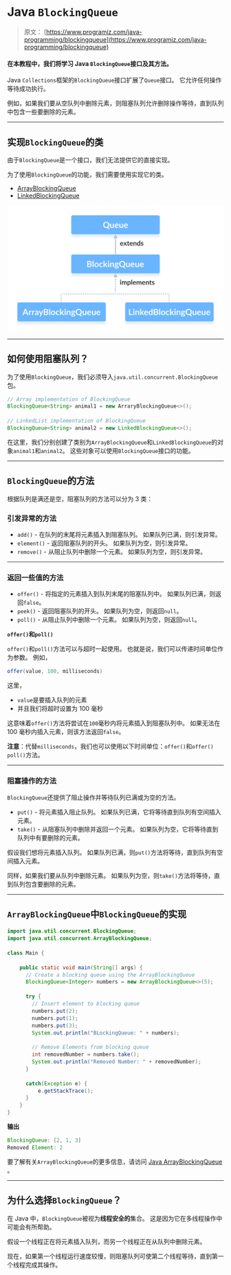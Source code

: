 # Java `BlockingQueue`

> 原文： [https://www.programiz.com/java-programming/blockingqueue](https://www.programiz.com/java-programming/blockingqueue)

#### 在本教程中，我们将学习 Java `BlockingQueue`接口及其方法。

Java `Collections`框架的`BlockingQueue`接口扩展了`Queue`接口。 它允许任何操作等待成功执行。

例如，如果我们要从空队列中删除元素，则阻塞队列允许删除操作等待，直到队列中包含一些要删除的元素。

* * *

## 实现`BlockingQueue`的类

由于`BlockingQueue`是一个接口，我们无法提供它的直接实现。

为了使用`BlockingQueue`的功能，我们需要使用实现它的类。

*   [ArrayBlockingQueue](/java-programming/arrayblockingqueue "Java ArrayBlockingQueue Class")
*   [LinkedBlockingQueue](/java-programming/linkedblockingqueue "Java LinkedBlockingQueue Class")

![ArrayBlockingQueue and LinkedBlockingQueue implements the BlockingQueue interface in Java.](img/7062cb98a9dbc593873ba5a06482eae5.png)

* * *

## 如何使用阻塞队列？

为了使用`BlockingQueue`，我们必须导入`java.util.concurrent.BlockingQueue`包。

```java
// Array implementation of BlockingQueue
BlockingQueue<String> animal1 = new ArraryBlockingQueue<>();

// LinkedList implementation of BlockingQueue
BlockingQueue<String> animal2 = new LinkedBlockingQueue<>(); 
```

在这里，我们分别创建了类别为`ArrayBlockingQueue`和`LinkedBlockingQueue`的对象`animal1`和`animal2`。 这些对象可以使用`BlockingQueue`接口的功能。

* * *

## `BlockingQueue`的方法

根据队列是满还是空，阻塞队列的方法可以分为 3 类：

### 引发异常的方法

*   `add()` - 在队列的末尾将元素插入到阻塞队列。 如果队列已满，则引发异常。
*   `element()` - 返回阻塞队列的开头。 如果队列为空，则引发异常。
*   `remove()` - 从阻止队列中删除一个元素。 如果队列为空，则引发异常。

* * *

### 返回一些值的方法

*   `offer()` - 将指定的元素插入到队列末尾的阻塞队列中。 如果队列已满，则返回`false`。
*   `peek()` - 返回阻塞队列的开头。 如果队列为空，则返回`null`。
*   `poll()` - 从阻止队列中删除一个元素。 如果队列为空，则返回`null`。

**`offer()`和`poll()`**

`offer()`和`poll()`方法可以与超时一起使用。 也就是说，我们可以传递时间单位作为参数。 例如，

```java
offer(value, 100, milliseconds) 
```

这里，

*   `value`是要插入队列的元素
*   并且我们将超时设置为 100 毫秒

这意味着`offer()`方法将尝试在`100`毫秒内将元素插入到阻塞队列中。 如果无法在 100 毫秒内插入元素，则该方法返回`false`。

**注意**：代替`milliseconds`，我们也可以使用以下时间单位：`offer()`和`offer() poll()`方法。

* * *

### 阻塞操作的方法

`BlockingQueue`还提供了阻止操作并等待队列已满或为空的方法。

*   `put()` - 将元素插入阻止队列。 如果队列已满，它将等待直到队列有空间插入元素。
*   `take()` - 从阻塞队列中删除并返回一个元素。 如果队列为空，它将等待直到队列中有要删除的元素。

假设我们想将元素插入队列。 如果队列已满，则`put()`方法将等待，直到队列有空间插入元素。

同样，如果我们要从队列中删除元素。 如果队列为空，则`take()`方法将等待，直到队列包含要删除的元素。

* * *

## `ArrayBlockingQueue`中`BlockingQueue`的实现

```java
import java.util.concurrent.BlockingQueue;
import java.util.concurrent.ArrayBlockingQueue;

class Main {

    public static void main(String[] args) {
      // Create a blocking queue using the ArrayBlockingQueue
      BlockingQueue<Integer> numbers = new ArrayBlockingQueue<>(5);

      try {
        // Insert element to blocking queue
        numbers.put(2);
        numbers.put(1);
        numbers.put(3);
        System.out.println("BLockingQueue: " + numbers);

        // Remove Elements from blocking queue
        int removedNumber = numbers.take();
        System.out.println("Removed Number: " + removedNumber);
      }

      catch(Exception e) {
          e.getStackTrace();
      }
    }
} 
```

**输出**

```java
BlockingQueue: [2, 1, 3]
Removed Element: 2 
```

要了解有关`ArrayBlockingQueue`的更多信息，请访问 [Java ArrayBlockingQueue](/java-programming/arrayblockingqueue "Java ArrayBlockingQueue Class") 。

* * *

## 为什么选择`BlockingQueue`？

在 Java 中，`BlockingQueue`被视为**线程安全的**集合。 这是因为它在多线程操作中可能会有所帮助。

假设一个线程正在将元素插入队列，而另一个线程正在从队列中删除元素。

现在，如果第一个线程运行速度较慢，则阻塞队列可使第二个线程等待，直到第一个线程完成其操作。